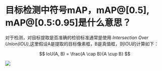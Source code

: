 # 目标检测中符号mAP，mAP@[0.5], mAP@[0.5:0.95]是什么意思？

对于检测，对目标提取是否准确的检验标准通常是使用 *Intersection Over Union(IOU)*,这里假设A是提取的目标像素框，B是真值框，则IOU的计算如下：

$$ IoU(A, B) = \frac{A \cap B}{A \cup B} $$

<img src="http://latex.codecogs.com/gif.latex?\frac{\partial J}{\partial \theta_k^{(j)}}=\sum_{i:r(i,j)=1}{\big((\theta^{(j)})^Tx^{(i)}-y^{(i,j)}\big)x_k^{(i)}}+\lambda \theta_k^{(j)}" />
